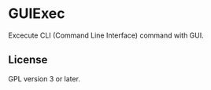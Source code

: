 # GUIExec
Excecute CLI (Command Line Interface) command with GUI.

## License
GPL version 3 or later.